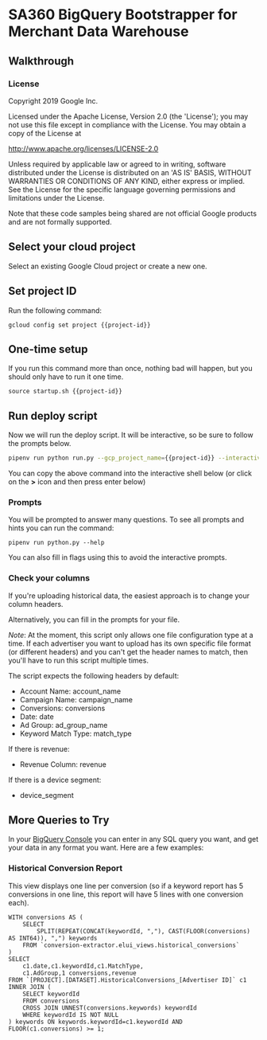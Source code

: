 # SA360 BigQuery Bootstrapper for Merchant Data Warehouse

## Walkthrough

### License

Copyright 2019 Google Inc.

Licensed under the Apache License, Version 2.0 (the 'License');
you may not use this file except in compliance with the License.
You may obtain a copy of the License at

http://www.apache.org/licenses/LICENSE-2.0

Unless required by applicable law or agreed to in writing, software
distributed under the License is distributed on an 'AS IS' BASIS,
WITHOUT WARRANTIES OR CONDITIONS OF ANY KIND, either express or implied.
See the License for the specific language governing permissions and
limitations under the License.

Note that these code samples being shared are not official Google
products and are not formally supported.

## Select your cloud project

Select an existing Google Cloud project or create a new one.

<walkthrough-project-billing-setup key="project-id">
</walkthrough-project-billing-setup>

## Set project ID

Run the following command:

    gcloud config set project {{project-id}}

## One-time setup
If you run this command more than once, nothing bad will happen, 
but you should only have to run it one time.
    
    source startup.sh {{project-id}}
    
## Run deploy script

Now we will run the deploy script. It will be interactive, so be sure to follow the prompts below.

```bash
pipenv run python run.py --gcp_project_name={{project-id}} --interactive
```

You can copy the above command into the interactive shell below (or click on the **>** icon and then press enter below)

### Prompts

You will be prompted to answer many questions.
To see all prompts and hints you can run the command:

    pipenv run python.py --help

You can also fill in flags using this to avoid the interactive prompts.

### Check your columns

If you're uploading historical data, 
the easiest approach is to change your column headers.

Alternatively, you can fill in the prompts for your file.

*Note*: At the moment, this script only allows one file
configuration type at a time. If each advertiser you want
to upload has its own specific file format (or different headers)
and you can't get the header names to match, then you'll have to
run this script multiple times.

The script expects the following headers by default:

- Account Name: account_name
- Campaign Name: campaign_name
- Conversions: conversions
- Date: date
- Ad Group: ad_group_name
- Keyword Match Type: match_type

If there is revenue:
- Revenue Column: revenue

If there is a device segment:
- device_segment

## More Queries to Try

In your [BigQuery Console](https://pantheon.corp.google.com/bigquery?project={{project-id}}) you
can enter in any SQL query you want, and get your data in any format you want. Here are a few
examples:

### Historical Conversion Report
This view displays one line per conversion (so if a keyword report has 5 conversions in one line,
this report will have 5 lines with one conversion each).

    WITH conversions AS (
        SELECT 
            SPLIT(REPEAT(CONCAT(keywordId, ","), CAST(FLOOR(conversions) AS INT64)), ",") keywords
        FROM `conversion-extractor.elui_views.historical_conversions`
    )
    SELECT 
        c1.date,c1.keywordId,c1.MatchType,
        c1.AdGroup,1 conversions,revenue 
    FROM `[PROJECT].[DATASET].HistoricalConversions_[Advertiser ID]` c1 
    INNER JOIN (
        SELECT keywordId 
        FROM conversions
        CROSS JOIN UNNEST(conversions.keywords) keywordId 
        WHERE keywordId IS NOT NULL
    ) keywords ON keywords.keywordId=c1.keywordId AND FLOOR(c1.conversions) >= 1;
